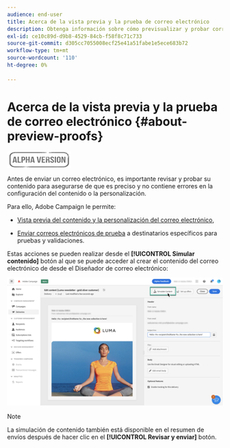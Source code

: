 ```yaml
---
audience: end-user
title: Acerca de la vista previa y la prueba de correo electrónico
description: Obtenga información sobre cómo previsualizar y probar correos electrónicos
exl-id: ce10c89d-d9b8-4529-84cb-f58f8c71c733
source-git-commit: d305cc7055008ecf25e41a51fabe1e5ece683b72
workflow-type: tm+mt
source-wordcount: '110'
ht-degree: 0%

---
```


# Acerca de la vista previa y la prueba de correo electrónico {#about-preview-proofs}

![](../assets/do-not-localize/badge.png)

Antes de enviar un correo electrónico, es importante revisar y probar su contenido para asegurarse de que es preciso y no contiene errores en la configuración del contenido o la personalización.

Para ello, Adobe Campaign le permite:

* [Vista previa del contenido y la personalización del correo electrónico](#preview),

<!--* [Check the email rendering](#rendering) in popular desktop, mobile and web-based clients,-->
* [Enviar correos electrónicos de prueba](#send-proofs) a destinatarios específicos para pruebas y validaciones.

Estas acciones se pueden realizar desde el **[!UICONTROL Simular contenido]** botón al que se puede acceder al crear el contenido del correo electrónico de desde el Diseñador de correo electrónico:

![](assets/simulate.png)

>[!NOTE]
>
>La simulación de contenido también está disponible en el resumen de envíos después de hacer clic en el **[!UICONTROL Revisar y enviar]** botón.
